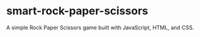 # smart-rock-paper-scissors
A simple Rock Paper Scissors game built with JavaScript, HTML, and CSS.
